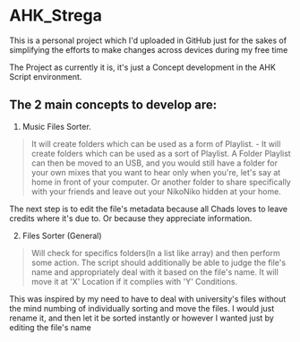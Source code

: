 # AHK_Strega

This is a personal project which I'd uploaded in GitHub just for the sakes of simplifying the efforts to make changes across devices during my free time

The Project as currently it is, it's just a Concept development in the AHK Script environment.

## The 2 main concepts to develop are:
1. Music Files Sorter.
>  It will create folders which can be used as a form of Playlist. 	- It will create folders which can be used as a sort of Playlist. A Folder Playlist can then be moved to an USB, and you would still have a folder for your own mixes that you want to hear only when you're, let's say at home in front of your computer. Or another folder to share specifically with your friends and leave out your NikoNiko hidden at your home.

The next step is to edit the file's metadata because all Chads loves to leave credits where it's due to. Or because they appreciate information.

2. Files Sorter (General)
> Will check for specifics folders(In a list like array) and then perform some action.
The script should additionally be able to judge the file's name and appropriately deal with it based on the file's name. It will move it at 'X' Location if it complies with 'Y' Conditions.

This was inspired by my need to have to deal with university's files without the mind numbing of individually sorting and move the files. I would just rename it, and then let it be sorted instantly or however I wanted just by editing the file's name
